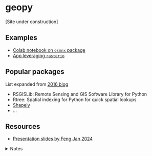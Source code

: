 # geopy

[Site under construction]

## Examples

- [Colab notebook on ```osmnx``` package](open_street_map_demo.ipynb)
- [App leveraging ```rasterio```](https://can-ale.streamlit.app/)
 
## Popular packages

List expanded from [2016 blog](https://automating-gis-processes.github.io/2016/Lesson1-Intro-Python-GIS.html)
 
- RSGISLib: Remote Sensing and GIS Software Library for Python
- Rtree: Spatial indexing for Python for quick spatial lookups
- [Shapely](https://shapely.readthedocs.io/en/stable/)
- ...

## Resources
 

- [Presentation slides by Feng Jan 2024](https://sustainability-gis.readthedocs.io/en/latest/lessons/L4/disaster-management-with-vgi.html)

<details>

<summary>Notes</summary>

### Subthemes:
- Epidemiology
- Participation
- Transport
- Social science
- Social geography
- Health
- Climate/ environment

## Social media as source of ambient geographic info
- Citizen observatories for flood, earthquake, forest fires
- Need for NLP: resolve ambiguity "flood with people"
- Sentiments analysis to understand topics: e.g. Hurricanes Harvey, Maria, Irma:
 - caution, advice
 - sympathy, support
 - evidence of injury, mortality, missing people, damage infrastructure, etc.
 - request for donation/ volunteering
 - personal update
- Phases: preparedness, response, impact, recovery  

## Diff levels of spatial precisions
- City admin districts
- POI
- Geotag tweets (geo coordinate)


</details>
 
  
